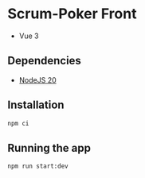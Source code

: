 # Scrum-Poker Front

* Vue 3

## Dependencies

* [NodeJS 20](https://nodejs.org/download/release/latest-v20.x/)

## Installation

```bash
npm ci
```

## Running the app

```bash
npm run start:dev
```
